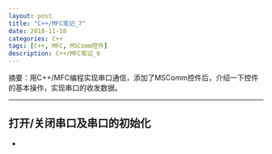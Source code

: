```yaml
---
layout: post
title: "C++/MFC笔记_7"
date: 2018-11-10
categories: C++
tags: [C++, MFC, MSComm控件]
description: C++/MFC笔记_6
---
```


摘要：用C++/MFC编程实现串口通信，添加了MSComm控件后，介绍一下控件的基本操作，实现串口的收发数据。

---

## 打开/关闭串口及串口的初始化

- 
